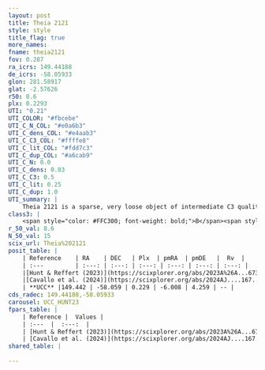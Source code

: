 ```yaml
---
layout: post
title: Theia 2121
style: style
title_flag: true
more_names: 
fname: theia2121
fov: 0.287
ra_icrs: 149.44188
de_icrs: -58.05933
glon: 281.58917
glat: -2.57626
r50: 8.6
plx: 0.2293
UTI: "0.21"
UTI_COLOR: "#fbcebe"
UTI_C_N_COL: "#e0a6b3"
UTI_C_dens_COL: "#e4aab3"
UTI_C_C3_COL: "#ffffe8"
UTI_C_lit_COL: "#fdd7c3"
UTI_C_dup_COL: "#a6cab9"
UTI_C_N: 0.0
UTI_C_dens: 0.03
UTI_C_C3: 0.5
UTI_C_lit: 0.25
UTI_C_dup: 1.0
UTI_summary: |
    Theia 2121 is a sparse, very loose object of intermediate C3 quality. It was recently reported in the literature.<br><br><span style="color: #99180f; font-weight: bold;">Warning: </span>contains less than 25 stars with <i>P>0.5</i> estimated.
class3: |
    <span style="color: #FFC300; font-weight: bold;">B</span><span style="color: #FFC300; font-weight: bold;">B</span>
r_50_val: 8.6
N_50_val: 15
scix_url: Theia%202121
posit_table: |
    | Reference    | RA    | DEC   | Plx  | pmRA  | pmDE   |  Rv  |
    | :---         | :---: | :---: | :---: | :---: | :---: | :---: |
    |[Hunt & Reffert (2023)](https://scixplorer.org/abs/2023A%26A...673A.114H) | 149.441 | -58.06 | 0.229 | -5.975 | 4.269 | -- |
    |[Cavallo et al. (2024)](https://scixplorer.org/abs/2024AJ....167...12C) | 149.58 | -57.878 | 0.226 | -- | -- | -- |
    | **UCC** |149.442 | -58.059 | 0.229 | -6.008 | 4.259 | -- | 
cds_radec: 149.44188,-58.05933
carousel: UCC_HUNT23
fpars_table: |
    | Reference |  Values |
    | :---  |  :---:  |
    | [Hunt & Reffert (2023)](https://scixplorer.org/abs/2023A%26A...673A.114H) | `AV50=3.855, diffAV50=2.028, MOD50=13.059, logAge50=7.524` |
    | [Cavallo et al. (2024)](https://scixplorer.org/abs/2024AJ....167...12C) | `AV50=3.33, dMod50=12.39, logAge50=8.13, [Fe/H]50=0.74` |
shared_table: |
    
---
```

